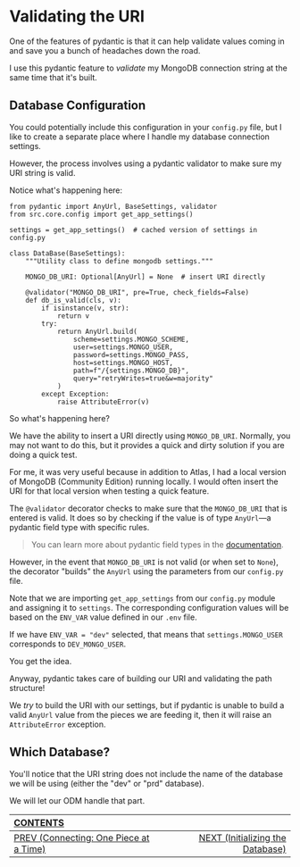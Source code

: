 # Validating the URI

One of the features of pydantic is that it can help validate values coming in and save you a bunch of headaches down the road.

I use this pydantic feature to _validate_ my MongoDB connection string at the same time that it's built.

## Database Configuration

You could potentially include this configuration in your `config.py` file, but I like to create a separate place where I handle my database connection settings.

However, the process involves using a pydantic validator to make sure my URI string is valid.

Notice what's happening here:

    from pydantic import AnyUrl, BaseSettings, validator
    from src.core.config import get_app_settings()
    
    settings = get_app_settings()  # cached version of settings in config.py

    class DataBase(BaseSettings):
        """Utility class to define mongodb settings."""

        MONGO_DB_URI: Optional[AnyUrl] = None  # insert URI directly 

        @validator("MONGO_DB_URI", pre=True, check_fields=False)
        def db_is_valid(cls, v):
            if isinstance(v, str):
                return v
            try:
                return AnyUrl.build(
                    scheme=settings.MONGO_SCHEME,
                    user=settings.MONGO_USER,
                    password=settings.MONGO_PASS,
                    host=settings.MONGO_HOST,
                    path=f"/{settings.MONGO_DB}",
                    query="retryWrites=true&w=majority"
                )
            except Exception:
                raise AttributeError(v)

So what's happening here?

We have the ability to insert a URI directly using `MONGO_DB_URI`. Normally, you may not want to do this, but it provides a quick and dirty solution if you are doing a quick test.

For me, it was very useful because in addition to Atlas, I had a local version of MongoDB (Community Edition) running locally. I would often insert the URI for that local version when testing a quick feature.

The `@validator` decorator checks to make sure that the `MONGO_DB_URI` that is entered is valid. It does so by checking if the value is of type `AnyUrl`&mdash;a pydantic field type with specific rules.

>You can learn more about pydantic field types in the [documentation](https://pydantic-docs.helpmanual.io/usage/types/).

However, in the event that `MONGO_DB_URI` is not valid (or when set to `None`), the decorator "builds" the `AnyUrl` using the parameters from our `config.py` file.

Note that we are importing `get_app_settings` from our `config.py` module and assigning it to `settings`. The corresponding configuration values will be based on the `ENV_VAR` value defined in our `.env` file. 

If we have `ENV_VAR = "dev"` selected, that means that `settings.MONGO_USER` corresponds to `DEV_MONGO_USER`.

You get the idea.

Anyway, pydantic takes care of building our URI and validating the path structure!

We _try_ to build the URI with our settings, but if pydantic is unable to build a valid `AnyUrl` value from the pieces we are feeding it, then it will raise an `AttributeError` exception.

## Which Database?

You'll notice that the URI string does not include the name of the database we will be using (either the "dev" or "prd" database).

We will let our ODM handle that part.

| [CONTENTS](../00_Introduction/01_Table_of_Contents.md)  | | |
|:---|:---:|---:|
|  [PREV (Connecting: One Piece at a Time)](3.3_Connecting.md) || [NEXT (Initializing the Database)](3.5_Initializing_Database.md)   |